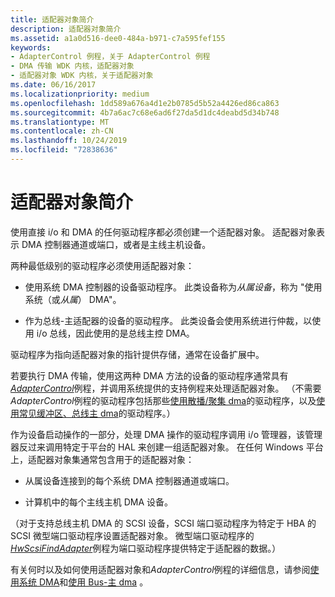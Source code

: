 ```yaml
---
title: 适配器对象简介
description: 适配器对象简介
ms.assetid: a1a0d516-dee0-484a-b971-c7a595fef155
keywords:
- AdapterControl 例程，关于 AdapterControl 例程
- DMA 传输 WDK 内核，适配器对象
- 适配器对象 WDK 内核，关于适配器对象
ms.date: 06/16/2017
ms.localizationpriority: medium
ms.openlocfilehash: 1dd589a676a4d1e2b0785d5b52a4426ed86ca863
ms.sourcegitcommit: 4b7a6ac7c68e6ad6f27da5d1dc4deabd5d34b748
ms.translationtype: MT
ms.contentlocale: zh-CN
ms.lasthandoff: 10/24/2019
ms.locfileid: "72838636"
---
```

# <a name="introduction-to-adapter-objects"></a>适配器对象简介





使用直接 i/o 和 DMA 的任何驱动程序都必须创建一个适配器对象。 适配器对象表示 DMA 控制器通道或端口，或者是主线主机设备。

两种最低级别的驱动程序必须使用适配器对象：

-   使用系统 DMA 控制器的设备驱动程序。 此类设备称为*从属设备*，称为 "使用系统（或*从属*） DMA"。

-   作为总线-主适配器的设备的驱动程序。 此类设备会使用系统进行仲裁，以使用 i/o 总线，因此使用的是总线主控 DMA。

驱动程序为指向适配器对象的指针提供存储，通常在设备扩展中。

若要执行 DMA 传输，使用这两种 DMA 方法的设备的驱动程序通常具有[*AdapterControl*](https://docs.microsoft.com/windows-hardware/drivers/ddi/wdm/nc-wdm-driver_control)例程，并调用系统提供的支持例程来处理适配器对象。 （不需要*AdapterControl*例程的驱动程序包括那些[使用散播/聚集 dma](using-scatter-gather-dma.md)的驱动程序，以及[使用常见缓冲区、总线主 dma](using-common-buffer-bus-master-dma.md)的驱动程序。）

作为设备启动操作的一部分，处理 DMA 操作的驱动程序调用 i/o 管理器，该管理器反过来调用特定于平台的 HAL 来创建一组适配器对象。 在任何 Windows 平台上，适配器对象集通常包含用于的适配器对象：

-   从属设备连接到的每个系统 DMA 控制器通道或端口。

-   计算机中的每个主线主机 DMA 设备。

（对于支持总线主机 DMA 的 SCSI 设备，SCSI 端口驱动程序为特定于 HBA 的 SCSI 微型端口驱动程序设置适配器对象。 微型端口驱动程序的[*HwScsiFindAdapter*](https://docs.microsoft.com/previous-versions/windows/hardware/drivers/ff557300(v=vs.85))例程为端口驱动程序提供特定于适配器的数据。）

有关何时以及如何使用适配器对象和*AdapterControl*例程的详细信息，请参阅[使用系统 DMA](using-system-dma.md)和[使用 Bus-主 dma](using-bus-master-dma.md) 。

 

 




